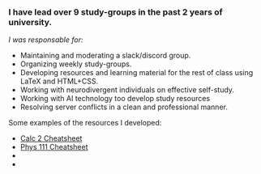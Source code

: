 ### I have lead over 9 study-groups in the past 2 years of university.

*I was responsable for:*
- Maintaining and moderating a slack/discord group.
- Organizing weekly study-groups.
- Developing resources and learning material for the rest of class using LaTeX and HTML+CSS.
- Working with neurodivergent individuals on effective self-study.
- Working with AI technology too develop study resources 
- Resolving server conflicts in a clean and professional manner.


Some examples of the resources I developed:
- [Calc 2 Cheatsheet](https://173duprot.github.io/calc)
- [Phys 111 Cheatsheet](https://173duprot.github.io/phys/)
- [](https://github.com/173duprot/slides)
- [](https://173duprot.github.io/)
